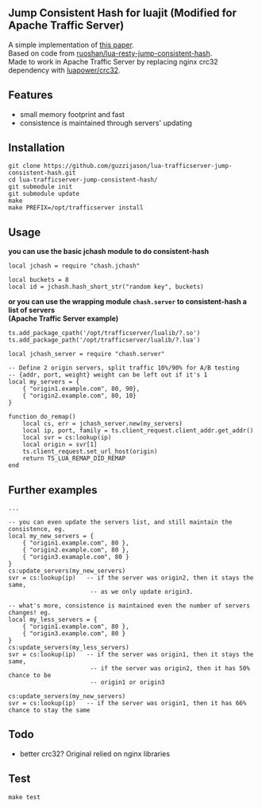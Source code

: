 ## Jump Consistent Hash for luajit (Modified for Apache Traffic Server)
A simple implementation of [this paper](http://arxiv.org/pdf/1406.2294.pdf).  
Based on code from [ruoshan/lua-resty-jump-consistent-hash](https://github.com/ruoshan/lua-resty-jump-consistent-hash).  
Made to work in Apache Traffic Server by replacing nginx crc32 dependency with [luapower/crc32](https://github.com/luapower/crc32).  

## Features
- small memory footprint and fast
- consistence is maintained through servers' updating

## Installation
```
git clone https://github.com/guzzijason/lua-trafficserver-jump-consistent-hash.git
cd lua-trafficserver-jump-consistent-hash/
git submodule init
git submodule update
make
make PREFIX=/opt/trafficserver install
```

## Usage

**you can use the basic jchash module to do consistent-hash**
```
local jchash = require "chash.jchash"

local buckets = 8
local id = jchash.hash_short_str("random key", buckets)
```

**or you can use the wrapping module `chash.server` to consistent-hash a list of servers**  
**(Apache Traffic Server example)**
```
ts.add_package_cpath('/opt/trafficserver/lualib/?.so')
ts.add_package_path('/opt/trafficserver/lualib/?.lua')

local jchash_server = require "chash.server"

-- Define 2 origin servers, split traffic 10%/90% for A/B testing
-- {addr, port, weight} weight can be left out if it's 1
local my_servers = {
    { "origin1.example.com", 80, 90},
    { "origin2.example.com", 80, 10}
}

function do_remap()
    local cs, err = jchash_server.new(my_servers)
    local ip, port, family = ts.client_request.client_addr.get_addr()
    local svr = cs:lookup(ip)
    local origin = svr[1]
    ts.client_request.set_url_host(origin)
    return TS_LUA_REMAP_DID_REMAP
end

```

## Further examples

```
...

-- you can even update the servers list, and still maintain the consistence, eg.
local my_new_servers = {
    { "origin1.example.com", 80 },
    { "origin2.example.com", 80 },
    { "origin3.examaple.com", 80 }
}
cs:update_servers(my_new_servers)
svr = cs:lookup(ip)   -- if the server was origin2, then it stays the same,
                       -- as we only update origin3.

-- what's more, consistence is maintained even the number of servers changes! eg.
local my_less_servers = {
    { "origin1.example.com", 80 },
    { "origin3.example.com", 80 }
}
cs:update_servers(my_less_servers)
svr = cs:lookup(ip)   -- if the server was origin1, then it stays the same,
                       -- if the server was origin2, then it has 50% chance to be
                       -- origin1 or origin3

cs:update_servers(my_new_servers)
svr = cs:lookup(ip)   -- if the server was origin1, then it has 66% chance to stay the same

```

## Todo
- better crc32? Original relied on nginx libraries

## Test

```
make test
```
